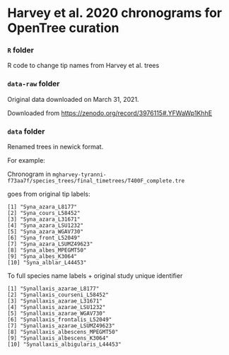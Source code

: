 # Harvey et al. 2020 chronograms for OpenTree curation

### `R` folder

R code to change tip names from Harvey et al. trees

### `data-raw` folder

Original data downloaded on March 31, 2021.

Downloaded from https://zenodo.org/record/3976115#.YFWaWp1KhhE

### `data` folder
Renamed trees in newick format.

For example:

Chronogram in `mgharvey-tyranni-f73aa7f/species_trees/final_timetrees/T400F_complete.tre`

goes from original tip labels:

```
[1] "Syna_azara_L8177"       
[2] "Syna_cours_L58452"     
[3] "Syna_azara_L31671"      
[4] "Syna_azara_LSU1232"    
[5] "Syna_azara_WGAV730"     
[6] "Syna_front_L52049"     
[7] "Syna_azara_LSUMZ49623"  
[8] "Syna_albes_MPEGMT50"   
[9] "Syna_albes_K3064"       
[10] "Syna_alblar_L44453"
```

To full species name labels + original study unique identifier

```
[1] "Synallaxis_azarae_L8177"      
[2] "Synallaxis_courseni_L58452"   
[3] "Synallaxis_azarae_L31671"     
[4] "Synallaxis_azarae_LSU1232"    
[5] "Synallaxis_azarae_WGAV730"    
[6] "Synallaxis_frontalis_L52049"  
[7] "Synallaxis_azarae_LSUMZ49623" 
[8] "Synallaxis_albescens_MPEGMT50"
[9] "Synallaxis_albescens_K3064"   
[10] "Synallaxis_albigularis_L44453"
```
